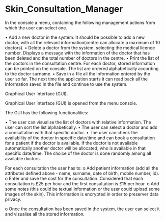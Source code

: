# Skin_Consultation_Manager


In the console a menu, containing the following management actions from which the user can select one.

• Add a new doctor in the system. It should be possible to add a new doctor, with all the relevant
  information(centre can allocate a maximum of 10 doctors).
• Delete a doctor from the system, selecting the medical licence number. 
  Displays a message with the information of the doctor that has been deleted and the total number of doctors in the centre.
• Print the list of the doctors in the consultation centre. 
  For each doctor, stored information can be printed on the console. 
  The list are ordered alphabetically according to the doctor surname.
• Save in a file all the information entered by the user so far. 
  The next time the application starts it can read back all the information saved in the file and continue to use the system.


Graphical User Interface (GUI).

Graphical User Interface (GUI) is opened from the menu console.

The GUI has the following functionalities:

• The user can visualise the list of doctors with relative information. 
  The user can sort the list alphabetically.
• The user can select a doctor and add a consultation with that specific doctor. 
• The user can check the availability of the doctor in specific date/time and can book a consultation for a patient if the doctor is available. 
  If the doctor is not available automatically another doctor will be allocated, who is available in that specific date/time. 
  The choice of the doctor is done randomly among all available doctors.
  
For each consultation the user has to:
o Add patient information (add all the attributes defined above - name, surname, date of birth, mobile number, id).
o Enter and save the cost for the consultation. Considered that each consultation is £25 per hour and the first consultation is £15 per hour.
o Add some notes (this could be textual information or the user could upload some images of the skin). 
This information is encrypted in order to preserver data privacy.

o Once the consultation has been saved in the system, the user can select it and visualise all the stored information.
